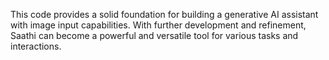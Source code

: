 This code provides a solid foundation for building a generative AI assistant with image input capabilities. 
With further development and refinement, 
Saathi can become a powerful and versatile tool for various tasks and interactions.
